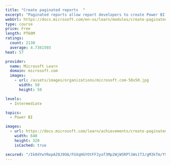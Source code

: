 ```yaml
---
title: "Create paginated reports  "
excerpt: "Paginated reports allow report developers to create Power BI artifacts that have tightly controlled rendering requirements. Paginated reports are ideal for creating sales invoices, receipts, purchase orders, and tabular data. This module will teach you how to create reports, add parameters, and work with tables and charts in paginated reports."
webUrl: https://docs.microsoft.com/en-us/learn/modules/create-paginated-reports-power-bi/
type: course
price: Free
length: PT60M
ratings:
  count: 2130
  average: 4.7361503
heat: 57

provider:
  name: Microsoft Learn
  domain: microsoft.com
  images:
    - url: /assets/images/organizations/microsoft.com-50x50.jpg
      width: 50
      height: 50

levels:
  - Intermediate

topics:
  - Power BI

images:
  - url: https://docs.microsoft.com/learn/achievements/create-paginated-reports-power-bi-social.png
    width: 640
    height: 320
    isCached: true

secured: "/Ik0dYwYRepAZ8J9OA/FGXqHGYOtFF2yof3Mp2WjWSRPlSWs1T3/gM3kTm/YSmHL0Q+AB6FmdikKBHc8hlWztLc5JKA8nOIR1pm1S9YqMdV3WU3s42e44S+RqKYsET6yIjoM25BWBUkXeKZz/n8ytlYUEntNsS+ik4M4r64Zw8WIkXDGhjrvmIy/MLRK2OthQdVSUvdRA2itZWWt2WhJe3N54dHsm/8Et00TQkVj67rPpK9z5BHjWS57o2Ax46qFH4ZqipAa6q/CJBsSACuVIGevYliUgfkrbGHZb2oHi3HdW1o/BU7WAnl1uwexcvoVb357lnn3176q2E1SiwL0u83QJ1oZq5/hd4fMpHqfy/rD1Oh897K9JetE/WMbeBtgeQKduH6/aUUxOTB4jx51V3OoWHPyXkdj/l2H/+p0Qx8=;9bKehpkafw46pU8scGvOPw=="
---
```


